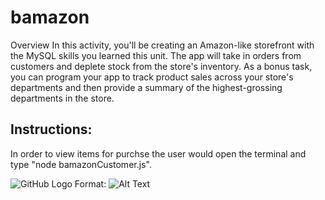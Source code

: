 # bamazon
Overview
In this activity, you'll be creating an Amazon-like storefront with the MySQL skills you learned this unit. The app will take in orders from customers and deplete stock from the store's inventory. As a bonus task, you can program your app to track product sales across your store's departments and then provide a summary of the highest-grossing departments in the store.


## Instructions:
In order to view items for purchse the user would open the terminal and type "node bamazonCustomer.js".

![GitHub Logo](C:\Users\tanne\OneDrive\Pictures\Bamazon_Inventory)
Format: ![Alt Text](url)
